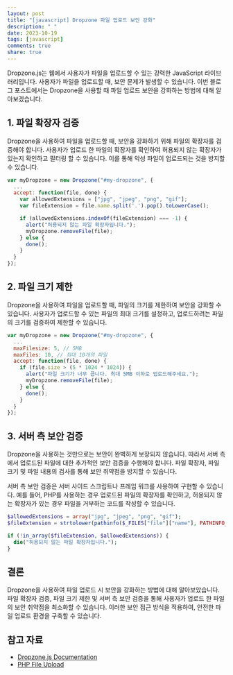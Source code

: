 ```yaml
---
layout: post
title: "[javascript] Dropzone 파일 업로드 보안 강화"
description: " "
date: 2023-10-19
tags: [javascript]
comments: true
share: true
---
```


Dropzone.js는 웹에서 사용자가 파일을 업로드할 수 있는 강력한 JavaScript 라이브러리입니다. 사용자가 파일을 업로드할 때, 보안 문제가 발생할 수 있습니다. 이번 블로그 포스트에서는 Dropzone을 사용할 때 파일 업로드 보안을 강화하는 방법에 대해 알아보겠습니다.

## 1. 파일 확장자 검증

Dropzone을 사용하여 파일을 업로드할 때, 보안을 강화하기 위해 파일의 확장자를 검증해야 합니다. 사용자가 업로드 한 파일의 확장자를 확인하여 허용되지 않는 확장자가 있는지 확인하고 필터링 할 수 있습니다. 이를 통해 악성 파일이 업로드되는 것을 방지할 수 있습니다.

```javascript
var myDropzone = new Dropzone("#my-dropzone", {
  ...
  accept: function(file, done) {
    var allowedExtensions = ["jpg", "jpeg", "png", "gif"];
    var fileExtension = file.name.split('.').pop().toLowerCase();

    if (allowedExtensions.indexOf(fileExtension) === -1) {
      alert("허용되지 않는 파일 확장자입니다.");
      myDropzone.removeFile(file);
    } else {
      done();
    }
  }
});
```

## 2. 파일 크기 제한

Dropzone을 사용하여 파일을 업로드할 때, 파일의 크기를 제한하여 보안을 강화할 수 있습니다. 사용자가 업로드할 수 있는 파일의 최대 크기를 설정하고, 업로드하려는 파일의 크기를 검증하여 제한할 수 있습니다.

```javascript
var myDropzone = new Dropzone("#my-dropzone", {
  ...
  maxFilesize: 5, // 5MB
  maxFiles: 10, // 최대 10개의 파일
  accept: function(file, done) {
    if (file.size > (5 * 1024 * 1024)) {
      alert("파일 크기가 너무 큽니다. 최대 5MB 이하로 업로드해주세요.");
      myDropzone.removeFile(file);
    } else {
      done();
    }
  }
});
```

## 3. 서버 측 보안 검증

Dropzone을 사용하는 것만으로는 보안이 완벽하게 보장되지 않습니다. 따라서 서버 측에서 업로드된 파일에 대한 추가적인 보안 검증을 수행해야 합니다. 파일 확장자, 파일 크기 및 파일 내용의 검사를 통해 보안 취약점을 방지할 수 있습니다.

서버 측 보안 검증은 서버 사이드 스크립트나 프레임 워크를 사용하여 구현할 수 있습니다. 예를 들어, PHP를 사용하는 경우 업로드된 파일의 확장자를 확인하고, 허용되지 않는 확장자가 있는 경우 파일을 거부하는 코드를 작성할 수 있습니다.

```php
$allowedExtensions = array("jpg", "jpeg", "png", "gif");
$fileExtension = strtolower(pathinfo($_FILES["file"]["name"], PATHINFO_EXTENSION));

if (!in_array($fileExtension, $allowedExtensions)) {
  die("허용되지 않는 파일 확장자입니다.");
}
```

## 결론

Dropzone을 사용하여 파일 업로드 시 보안을 강화하는 방법에 대해 알아보았습니다. 파일 확장자 검증, 파일 크기 제한 및 서버 측 보안 검증을 통해 사용자가 업로드 한 파일의 보안 취약점을 최소화할 수 있습니다. 이러한 보안 접근 방식을 적용하여, 안전한 파일 업로드 환경을 구축할 수 있습니다.

## 참고 자료
- [Dropzone.js Documentation](https://www.dropzonejs.com/)
- [PHP File Upload](https://www.php.net/manual/en/features.file-upload.php)